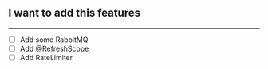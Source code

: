 ## I want to add this features

---

- [ ] Add some RabbitMQ
- [ ] Add @RefreshScope
- [ ] Add RateLimiter